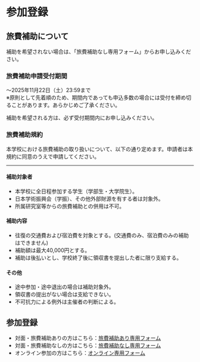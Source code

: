 # 参加登録

## 旅費補助について
補助を希望されない場合は、「旅費補助なし専用フォーム」からお申し込みください。

### 旅費補助申請受付期間
〜2025年11月22日（土）23:59まで  
※原則として先着順のため、期間内であっても申込多数の場合には受付を締め切ることがあります。あらかじめご了承ください。

補助を希望される方は、必ず受付期間内にお申し込みください。

### 旅費補助規約
本学校における旅費補助の取り扱いについて、以下の通り定めます。申請者は本規約に同意のうえで申請してください。

---
#### 補助対象者
- 本学校に全日程参加する学生（学部生・大学院生）。
- 日本学術振興会（学振）、その他外部財源を有する者は対象外。
- 所属研究室等からの旅費補助との併用は不可。

#### 補助内容
- 往復の交通費および宿泊費を対象とする。(交通費のみ、宿泊費のみの補助はできません)
- 補助額は最大40,000円とする。
- 補助は後払いとし、学校終了後に領収書を提出した者に限り支給する。

#### その他
- 途中参加・途中退出の場合は補助対象外。
- 領収書の提出がない場合は支給できない。
- 不可抗力による例外は主催者の判断による。

## 参加登録

- 対面・旅費補助ありの方はこちら：[旅費補助あり専用フォーム](https://forms.gle/aAY2NtLjEe6EqXSd9 )
- 対面・旅費補助なしの方はこちら：[旅費補助なし専用フォーム](https://forms.gle/fHdbD1T8syMgAqybA)
- オンライン参加の方はこちら：[オンライン専用フォーム](https://forms.gle/5mNvLMY6EiCzFKdU8)

